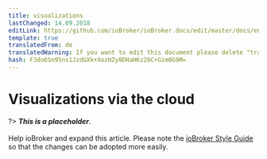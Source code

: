 ```yaml
---
title: visualizations
lastChanged: 14.09.2018
editLink: https://github.com/ioBroker/ioBroker.docs/edit/master/docs/en/cloud/viz.md
template: true
translatedFrom: de
translatedWarning: If you want to edit this document please delete "translatedFrom" field, elsewise this document will be translated automatically again
hash: F3do6Sn95ns1JzdGXk+XozHZy8DHaHKz26C+Gim0G9M=
---
```

# Visualizations via the cloud
?> ***This is a placeholder***.<br><br> Help ioBroker and expand this article. Please note the [ioBroker Style Guide](community/styleguidedoc) so that the changes can be adopted more easily.